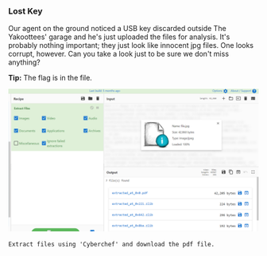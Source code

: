 ### Lost Key

Our agent on the ground noticed a USB key discarded outside The Yakoottees' garage and he's just uploaded the files for analysis. It's probably nothing important; they just look like innocent jpg files. One looks corrupt, however. Can you take a look just to be sure we don't miss anything?

**Tip:** The flag is in the file.

![image](img/c04image.png)

```
Extract files using 'Cyberchef' and download the pdf file.
```